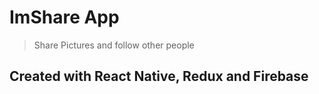 # ImShare App

> Share Pictures and follow other people

## Created with React Native, Redux and Firebase
